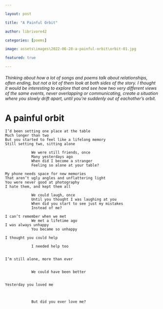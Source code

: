 ```yaml
---

layout: post

title: "A Painful Orbit"

author: librivore42

categories: [poems]

image: assets\images\2022-06-28-a-painful-orbit\orbit-01.jpg

featured: true

---
```


###### Thinking about how a lot of songs and poems talk about relationships, often ending, but not a lot of them look at both sides of the story. I thought it would be interesting to explore that and see how two very different views of the same events, never overlapping or communicating, create a situation where you slowly drift apart, until you’re suddenly out of eachother’s orbit.

# A painful orbit

```
I’d been setting one place at the table
Much longer than two
But you started to feel like a lifelong memory
Still setting two, sitting alone
						
			We were still friends, once
			Many yesterdays ago
			When did I become a stranger
			Feeling so alone at your table?

My phone needs space for new memories
That aren’t ugly angles and unflattering light
You were never good at photography
I hate them, and kept them all

			We could laugh, once
			Until you thought I was laughing at you
			When did you start to see just my mistakes
			Instead of me?

I can’t remember when we met
			We met a lifetime ago
I was always unhappy
			You became so unhappy

I thought you could help
							
			I needed help too


I’m still alone, more than ever
								
								
			We could have been better


Yesterday you loved me



			But did you ever love me?
```